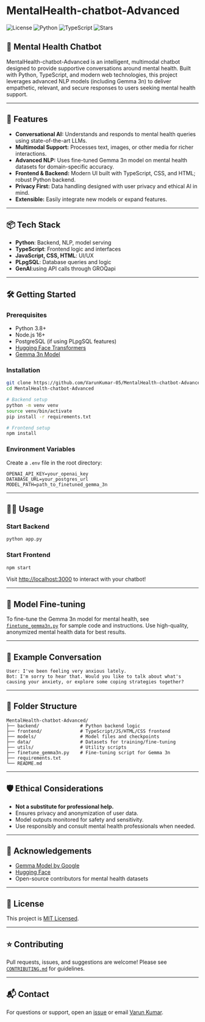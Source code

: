 # MentalHealth-chatbot-Advanced

![License](https://img.shields.io/github/license/VarunKumar-05/MentalHealth-chatbot-Advanced)
![Python](https://img.shields.io/badge/Python-30.1%25-blue)
![TypeScript](https://img.shields.io/badge/TypeScript-28.1%25-blue)
![Stars](https://img.shields.io/github/stars/VarunKumar-05/MentalHealth-chatbot-Advanced?style=social)

## 🧠 Mental Health Chatbot

MentalHealth-chatbot-Advanced is an intelligent, multimodal chatbot designed to provide supportive conversations around mental health. Built with Python, TypeScript, and modern web technologies, this project leverages advanced NLP models (including Gemma 3n) to deliver empathetic, relevant, and secure responses to users seeking mental health support.

---

## 🚀 Features

- **Conversational AI:** Understands and responds to mental health queries using state-of-the-art LLMs.
- **Multimodal Support:** Processes text, images, or other media for richer interactions.
- **Advanced NLP:** Uses fine-tuned Gemma 3n model on mental health datasets for domain-specific accuracy.
- **Frontend & Backend:** Modern UI built with TypeScript, CSS, and HTML; robust Python backend.
- **Privacy First:** Data handling designed with user privacy and ethical AI in mind.
- **Extensible:** Easily integrate new models or expand features.

---

## 📦 Tech Stack

- **Python**: Backend, NLP, model serving
- **TypeScript**: Frontend logic and interfaces
- **JavaScript, CSS, HTML**: UI/UX
- **PLpgSQL**: Database queries and logic
- **GenAI**:using API calls through GROQapi
---

## 🛠️ Getting Started

### Prerequisites

- Python 3.8+
- Node.js 16+
- PostgreSQL (if using PLpgSQL features)
- [Hugging Face Transformers](https://huggingface.co/docs/transformers/index)
- [Gemma 3n Model](https://huggingface.co/google/gemma-3n-4b)

### Installation

```bash
git clone https://github.com/VarunKumar-05/MentalHealth-chatbot-Advanced.git
cd MentalHealth-chatbot-Advanced

# Backend setup
python -m venv venv
source venv/bin/activate
pip install -r requirements.txt

# Frontend setup
npm install
```

### Environment Variables

Create a `.env` file in the root directory:

```env
OPENAI_API_KEY=your_openai_key
DATABASE_URL=your_postgres_url
MODEL_PATH=path_to_finetuned_gemma_3n
```

---

## 🧑‍💻 Usage

### Start Backend

```bash
python app.py
```

### Start Frontend

```bash
npm start
```

Visit [http://localhost:3000](http://localhost:3000) to interact with your chatbot!

---

## 🤖 Model Fine-tuning

To fine-tune the Gemma 3n model for mental health, see [`finetune_gemma3n.py`](finetune_gemma3n.py) for sample code and instructions. Use high-quality, anonymized mental health data for best results.

---

## 📝 Example Conversation

```text
User: I've been feeling very anxious lately.
Bot: I'm sorry to hear that. Would you like to talk about what's causing your anxiety, or explore some coping strategies together?
```

---

## 📂 Folder Structure

```
MentalHealth-chatbot-Advanced/
├── backend/               # Python backend logic
├── frontend/              # TypeScript/JS/HTML/CSS frontend
├── models/                # Model files and checkpoints
├── data/                  # Datasets for training/fine-tuning
├── utils/                 # Utility scripts
├── finetune_gemma3n.py    # Fine-tuning script for Gemma 3n
├── requirements.txt
└── README.md
```

---

## 🛡️ Ethical Considerations

- **Not a substitute for professional help.**
- Ensures privacy and anonymization of user data.
- Model outputs monitored for safety and sensitivity.
- Use responsibly and consult mental health professionals when needed.

---

## 🙏 Acknowledgements

- [Gemma Model by Google](https://huggingface.co/google/gemma-3n-4b)
- [Hugging Face](https://huggingface.co/)
- Open-source contributors for mental health datasets

---

## 📄 License

This project is [MIT Licensed](LICENSE).

---

## ⭐ Contributing

Pull requests, issues, and suggestions are welcome! Please see [`CONTRIBUTING.md`](CONTRIBUTING.md) for guidelines.

---

## 📬 Contact

For questions or support, open an [issue](https://github.com/VarunKumar-05/MentalHealth-chatbot-Advanced/issues) or email [Varun Kumar](mailto:your.email@example.com).

